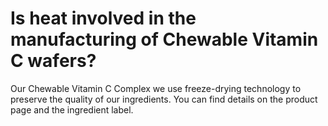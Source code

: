 # Is heat involved in the manufacturing of Chewable Vitamin C wafers?

Our Chewable Vitamin C Complex we use freeze-drying technology to preserve the quality of our ingredients. You can find details on the product page and the ingredient label.